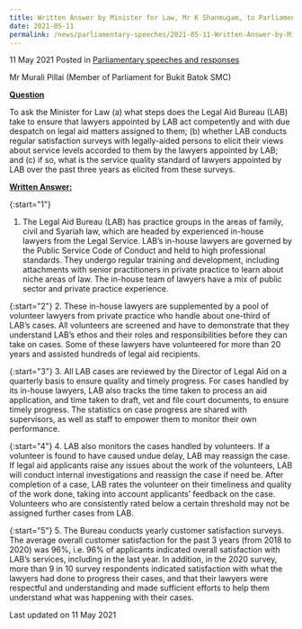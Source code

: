 ```yaml
---
title: Written Answer by Minister for Law, Mr K Shanmugam, to Parliamentary Question on Making Sure Lawyers Appointed by Legal Aid Bureau Act with Due Dispatch
date: 2021-05-11
permalink: /news/parliamentary-speeches/2021-05-11-Written-Answer-by-Minister-for-Law-Mr-K-Shanmugam-to-PQ-on-Making-Sure-LAB-Lawyers-Act-With-Due-Dispatch
---
```


11 May 2021 Posted in [Parliamentary speeches and responses](/news/parliamentary-speeches)

Mr Murali Pillai (Member of Parliament for Bukit Batok SMC) 
  
**<b><u>Question</u></b>**  

To ask the Minister for Law (a) what steps does the Legal Aid Bureau (LAB) take to ensure that lawyers appointed by LAB act competently and with due despatch on legal aid matters assigned to them; (b) whether LAB conducts regular satisfaction surveys with legally-aided persons to elicit their views about service levels accorded to them by the lawyers appointed by LAB; and (c) if so, what is the service quality standard of lawyers appointed by LAB over the past three years as elicited from these surveys.

**<b><u>Written Answer:</u></b>**  

{:start="1"}
1.  The Legal Aid Bureau (LAB) has practice groups in the areas of family, civil and Syariah law, which are headed by experienced in-house lawyers from the Legal Service. LAB’s in-house lawyers are governed by the Public Service Code of Conduct and held to high professional standards. They undergo regular training and development, including attachments with senior practitioners in private practice to learn about niche areas of law. The in-house team of lawyers have a mix of public sector and private practice experience.

{:start="2"}
2.	These in-house lawyers are supplemented by a pool of volunteer lawyers from private practice who handle about one-third of LAB’s cases. All volunteers are screened and have to demonstrate that they understand LAB’s ethos and their roles and responsibilities before they can take on cases. Some of these lawyers have volunteered for more than 20 years and assisted hundreds of legal aid recipients. 

{:start="3"}
3.	All LAB cases are reviewed by the Director of Legal Aid on a quarterly basis to ensure quality and timely progress. For cases handled by its in-house lawyers, LAB also tracks the time taken to process an aid application, and time taken to draft, vet and file court documents, to ensure timely progress. The statistics on case progress are shared with supervisors, as well as staff to empower them to monitor their own performance.

{:start="4"}
4.	LAB also monitors the cases handled by volunteers. If a volunteer is found to have caused undue delay, LAB may reassign the case. If legal aid applicants raise any issues about the work of the volunteers, LAB will conduct internal investigations and reassign the case if need be. After completion of a case, LAB rates the volunteer on their timeliness and quality of the work done, taking into account applicants’ feedback on the case. Volunteers who are consistently rated below a certain threshold may not be assigned further cases from LAB. 

{:start="5"}
5.	The Bureau conducts yearly customer satisfaction surveys. The average overall customer satisfaction for the past 3 years (from 2018 to 2020) was 96%, i.e. 96% of applicants indicated overall satisfaction with LAB’s services, including in the last year. In addition, in the 2020 survey, more than 9 in 10 survey respondents indicated satisfaction with what the lawyers had done to progress their cases, and that their lawyers were respectful and understanding and made sufficient efforts to help them understand what was happening with their cases.  


<p class="right-side-updated">Last updated on 11 May 2021</p>
